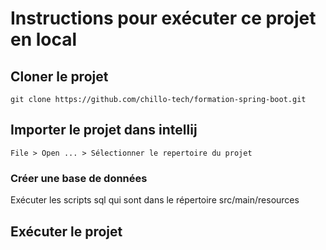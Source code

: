 # Instructions pour exécuter ce projet en local

## Cloner le projet
```
git clone https://github.com/chillo-tech/formation-spring-boot.git
```


## Importer le projet dans intellij
```
File > Open ... > Sélectionner le repertoire du projet
```

### Créer une base de données
Exécuter les scripts sql qui sont dans le répertoire src/main/resources

## Exécuter le projet
